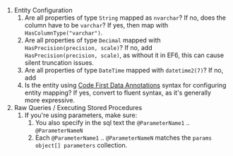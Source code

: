1. Entity Configuration
    1. Are all properties of type `String` mapped as `nvarchar`?  If no, does the column have to be `varchar`?  If yes, then map with `HasColumnType("varchar")`.
    2. Are all properties of type `Decimal` mapped with `HasPrecision(precision, scale)`?  If no, add `HasPrecision(precision, scale)`, as without it in EF6, this can cause silent truncation issues.
    3. Are all properties of type `DateTime` mapped with `datetime2(7)`?  If no, add 
    4. Is the entity using [Code First Data Annotations](https://docs.microsoft.com/en-us/ef/ef6/modeling/code-first/data-annotations) syntax for configuring entity mapping?  If yes, convert to fluent syntax, as it's generally more expressive.
2. Raw Queries / Executing Stored Procedures
    1. If you're using parameters, make sure:
        1. You also specify in the sql text the `@ParameterName1` .. `@ParameterNameN`
        2. Each `@ParameterName1` .. `@ParameterNameN` matches the `params object[] parameters` collection.
